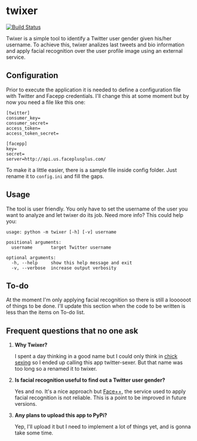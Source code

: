 
# twixer
[![Build Status](https://travis-ci.org/davidmogar/twixer.svg?branch=master)](https://travis-ci.org/davidmogar/twixer)

Twixer is a simple tool to identify a Twitter user gender given his/her username. To achieve this, twixer analizes last tweets and bio information and apply facial recognition over the user profile image using an external service.

## Configuration
Prior to execute the application it is needed to define a configuration file with Twitter and Facepp credentials. I'll change this at some moment but by now you need a file like this one:
```
[twitter]
consumer_key=
consumer_secret=
access_token=
access_token_secret=

[facepp]
key=
secret=
server=http://api.us.faceplusplus.com/
```

To make it a little easier, there is a sample file inside config folder. Just rename it to ```config.ini``` and fill the gaps.

## Usage
The tool is user friendly. You only have to set the username of the user you want to analyze and let twixer do its job. Need more info? This could help you:
```
usage: python -m twixer [-h] [-v] username

positional arguments:
  username       target Twitter username

optional arguments:
  -h, --help     show this help message and exit
  -v, --verbose  increase output verbosity
```

## To-do
At the moment I'm only applying facial recognition so there is still a loooooot of things to be done. I'll update this section when the code to be written is less than the items on To-do list.

## Frequent questions that no one ask
1. **Why Twixer?**

   I spent a day thinking in a good name but I could only think in [chick sexing](http://en.wikipedia.org/wiki/Chick_sexing) so I ended up calling this app twitter-sexer. But that name was too long so a renamed it to twixer.
2. **Is facial recognition useful to find out a Twitter user gender?**

   Yes and no. It's a nice approach but [Face++](http://faceplusplus.com), the service used to apply facial recognition is not reliable. This is a point to be improved in future versions.
3. **Any plans to upload this app to PyPi?**

   Yep, I'll upload it but I need to implement a lot of things yet, and is gonna take some time.
